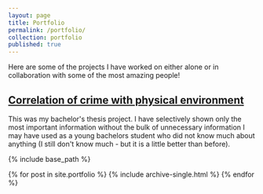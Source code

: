 ```yaml
---
layout: page
title: Portfolio
permalink: /portfolio/
collection: portfolio
published: true
---
```


Here are some of the projects I have worked on either alone or in collaboration with some of the most amazing people!

## [Correlation of crime with physical environment](https://github.com/SD-Suman/SD-Suman.github.io/blob/master/portfolio/2022-06-24-first-post.md)

This was my bachelor's thesis project. I have selectively shown only the most important information without the bulk of unnecessary information I may have used as a young bachelors student who did not know much about anything (I still don't know much - but it is a little better than before).


{% include base_path %}

{% for post in site.portfolio %}
  {% include archive-single.html %}
{% endfor %}
